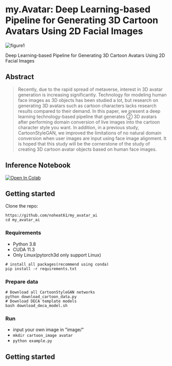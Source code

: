# **my.Avatar: Deep Learning-based Pipeline for Generating 3D Cartoon Avatars Using 2D Facial Images**

![figure1](https://user-images.githubusercontent.com/62093939/195901755-32fb5ea7-b196-49ae-bcb1-efd12873835e.png)

Deep Learning-based Pipeline for Generating 3D Cartoon Avatars Using 2D Facial Images

## Abstract
> Recently, due to the rapid spread of metaverse, interest in 3D avatar generation is increasing significantly. Technology for modeling human face images as 3D objects has been studied a lot, but research on generating 3D avatars such as cartoon characters lacks research results compared to their demand. In this paper, we present a deep learning technology-based pipeline that generates ② 3D avatars after performing domain conversion of live images into the cartoon character style you want. In addition, in a previous study, CartoonStyleGAN, we improved the limitations of no natural domain conversion when user images are input using face image alignment. It is hoped that this study will be the cornerstone of the study of creating 3D cartoon avatar objects based on human face images.

## Inference Notebook
<a href="https://colab.research.google.com/gist/noheat61/062a03245cf495cf3674df7a6cddfada/demo.ipynb" target="_parent"><img src="https://colab.research.google.com/assets/colab-badge.svg" alt="Open In Colab"/></a>


## Getting started

Clone the repo:
```
https://github.com/noheat61/my_avatar_ai
cd my_avatar_ai
```

### **Requirements**

* Python 3.8
* CUDA 11.3
* Only Linux(pytorch3d only support Linux)
```
# install all packages(recommend using conda)
pip install -r requirements.txt
```

### **Prepare data**

```
# Download all CartoonStyleGAN networks
python download_cartoon_data.py
# Download DECA template models
bash download_deca_model.sh
```

### **Run**
- input your own image in "image/"
- `mkdir cartoon_image avatar`
- `python example.py`

## **Getting started**
